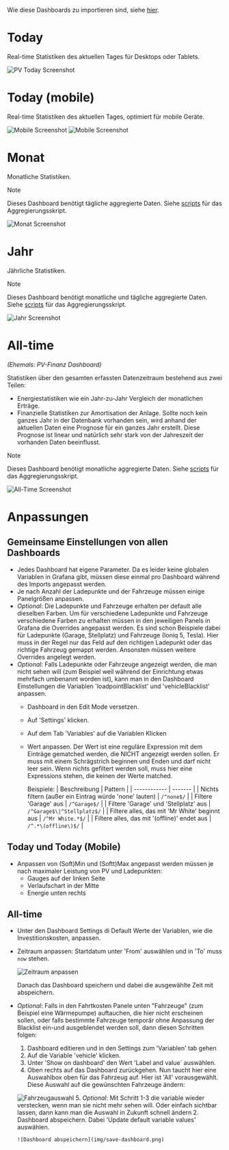 Wie diese Dashboards zu importieren sind, siehe [hier](../README.md).

# Today

Real-time Statistiken des aktuellen Tages für Desktops oder Tablets.

![PV Today Screenshot](img/today.png)


# Today (mobile)

Real-time Statistiken des aktuellen Tages, optimiert für mobile Geräte.

![Mobile Screenshot](img/mobile-1.png) ![Mobile Screenshot](img/mobile-2.png)


# Monat

Monatliche Statistiken.

> [!NOTE]
> Dieses Dashboard benötigt tägliche aggregierte Daten. Siehe [scripts](../scripts/) für das Aggregierungsskript.

![Monat Screenshot](img/monat.png)


# Jahr

Jährliche Statistiken.

> [!NOTE]
> Dieses Dashboard benötigt monatliche und tägliche aggregierte Daten. Siehe [scripts](../scripts/) für das Aggregierungsskript.

![Jahr Screenshot](img/jahr.png)


# All-time

*(Ehemals: PV-Finanz Dashboard)*

Statistiken über den gesamten erfassten  Datenzeitraum bestehend aus zwei Teilen:

- Energiestatistiken wie ein Jahr-zu-Jahr Vergleich der monatlichen Erträge.
- Finanzielle Statistiken zur Amortisation der Anlage. Sollte noch kein ganzes Jahr in der Datenbank vorhanden sein, wird anhand der aktuellen Daten eine Prognose für ein ganzes Jahr erstellt. Diese Prognose ist linear und natürlich sehr stark von der Jahreszeit der vorhanden Daten beeinflusst.


> [!NOTE]
> Dieses Dashboard benötigt monatliche aggregierte Daten. Siehe [scripts](../scripts/) für das Aggregierungsskript.

![All-Time Screenshot](img/all-time.png)

# Anpassungen

## Gemeinsame Einstellungen von allen Dashboards
- Jedes Dashboard hat eigene Parameter. Da es leider keine globalen Variablen in Grafana gibt, müssen diese einmal pro Dashboard während des Imports angepasst werden.
- Je nach Anzahl der Ladepunkte und der Fahrzeuge müssen einige Panelgrößen anpassen.
- *Optional*: Die Ladepunkte und Fahrzeuge erhalten per default alle dieselben Farben. Um für verschiedene Ladepunkte und Fahrzeuge verschiedene Farben zu erhalten müssen in den jeweiligen Panels in Grafana die Overrides angepasst werden. Es sind schon Beispiele dabei für Ladepunkte (Garage, Stellplatz) und Fahrzeuge (Ioniq 5, Tesla). Hier muss in der Regel nur das Feld auf den richtigen Ladepunkt oder das richtige Fahrzeug gemappt werden. Ansonsten müssen weitere Overrides angelegt werden. 
- *Optional*: Falls Ladepunkte oder Fahrzeuge angezeigt werden, die man nicht sehen will (zum Beispiel weil während der Einrichtung etwas mehrfach umbenannt worden ist), kann man in den Dashboard Einstellungen die Variablen 'loadpointBlacklist' und 'vehicleBlacklist' anpassen.
  - Dashboard in den Edit Mode versetzen.
  - Auf 'Settings' klicken.
  - Auf dem Tab 'Variables' auf die Variablen Klicken
  - Wert anpassen. Der Wert ist eine reguläre Expression mit dem Einträge gematched werden, die NICHT angezeigt werden sollen. Er muss mit einem Schrägstrich beginnen und Enden und darf nicht leer sein. Wenn nichts gefiltert werden soll, muss hier eine Expressions stehen, die keinen der Werte matched.

    Beispiele:
    | Beschreibung | Pattern |
    | ------------ | ------- |
    | Nichts filtern (außer ein Eintrag würde 'none' lauten) | `/^none$/` |
    | Filtere 'Garage' aus | `/^Garage$/` |
    | Filtere 'Garage' und 'Stellplatz' aus | `/^Garage$\|^Stellplatz$/` |
    | Filtere alles, das mit 'Mr White' beginnt aus | `/^Mr White.*$/` |
    | Filtere alles, das mit '(offline)' endet aus | `/^.*\(offline\)$/` |

## Today und Today (Mobile)
- Anpassen von (Soft)Min und (Softt)Max angepasst werden müssen je nach maximaler Leistung von PV und Ladepunkten:
  - Gauges auf der linken Seite
  - Verlaufschart in der Mitte
  - Energie unten rechts

## All-time
- Unter den Dashboard Settings di Default Werte der Variablen, wie die Investitionskosten, anpassen.
- Zeitraum anpassen: Startdatum unter 'From' auswählen und in 'To' muss `now` stehen.

  ![Zeitraum anpassen](img/time-range.png)

  Danach das Dashboard speichern und dabei die ausgewählte Zeit mit abspeichern.
- *Optional*: Falls in den Fahrtkosten Panele unten "Fahrzeuge" (zum Beispiel eine Wärmepumpe) auftauchen, die hier nicht erscheinen sollen, oder falls bestimmte Fahrzeuge temporär ohne Anpassung der Blacklist ein-und ausgeblendet werden soll, dann diesen Schritten folgen:
  1. Dashboard editieren und in den Settings zum 'Variablen' tab gehen
  2. Auf die Variable 'vehicle' klicken.
  3. Unter 'Show on dashboard' den Wert 'Label and value` auswählen.
  4. Oben rechts auf das Dashboard zurückgehen. Nun taucht hier eine Auswahlbox oben für das Fahrzeug auf. Hier ist 'All' vorausgewählt. Diese Auswahl auf die gewünschten Fahrzeuge ändern:
      
    ![Fahrzeugauswahl](img/select-vehicle.png)
  5. *Optional*: Mit Schritt 1-3 die variable wieder verstecken, wenn man sie nicht mehr sehen will. Oder einfach sichtbar lassen, dann kann man die Auswahl in Zukunft schnell ändern
  2. Dashboard abspeichern. Dabei 'Update default variable values' auswählen.

      ![Dashboard abspeichern](img/save-dashboard.png)
